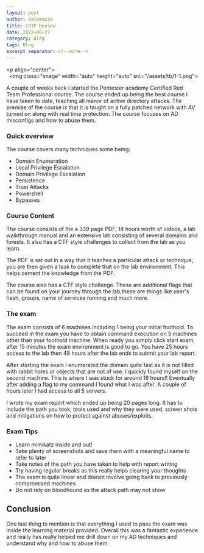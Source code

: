 ```yaml
---
layout: post
author: dalemazza 
title: CRTP Review 
date: 2022-06-27 
category: Blog
tags: Blog
excerpt_separator: <!--more-->
---
```

  
 <p align="center"> 
   <img class="image" width="auto" height="auto" src="/assets/tb/1-1.png"> 
 </p> 

A couple of weeks back I started the Pentester academy Certified Red Team Professional course. The course ended up being the best course I have taken to date, teaching all manor of active directory attacks. The premise of the course is that it is taught on a fully patched network with AV turned on along with real time protection. The course focuses on AD misconfigs and how to abuse them.
<!--more-->

### Quick overview   
  
The course covers many techniques some being:
* Domain Enumeration
* Local Privilege Escalation
* Domain Privilege Escalation
* Persistence
* Trust Attacks
* Powershell
* Bypasses

### Course Content

The course consists of the a 339 page PDF, 14 hours worth of videos, a lab walkthrough manual and an extensive lab consisting of several domains and forests. It also has a CTF style challenges to collect from the lab as you learn.

The PDF is set out in a way that it teaches a particular attack or technique, you are then given a task to complete that on the lab environment. This helps cement the knowledge from the PDF.

The course also has a CTF style challenge. These are additional flags that can be found on your journey through the lab,these are things like user's hash, groups, name of services running and much more.


### The exam

The exam consists of 6 machines including 1 being your initial foothold. To succeed in the exam you have to obtain command execution on 5 machines other than your foothold machine. When ready you simply click start exam, after 15 minutes the exam environment is good to go. You have 25 hours access to the lab then 48 hours after the lab ends to submit your lab report.

After starting the exam I enumerated the domain quite fast as it is not filled with rabbit holes or objects that are not of use. I quickly found myself on the second machine. This is where I was stuck for around 16 hours!! Eventually after adding a flag to my command I found what I was after. A couple of hours later I had access to all 5 servers.

I wrote my exam report which ended up being 20 pages long. It has to include the path you took, tools used and why they were used, screen shots and mitigations on how to protect against abuses/exploits.


### Exam Tips
* Learn mimikatz inside and out!
* Take plenty of screenshots and save them with a meaningful name to refer to later
* Take notes of the path you have taken to help with report writing
* Try having regular breaks as this really helps clearing your thoughts
* The exam is quite linear and doesnt involve going back to previously compromised machines
* Do not rely on bloodhound as the attack path may not show


## Conclusion

One last thing to mention is that everything I used to pass the exam was inside the learning material provided. Overall this was a fantastic experience and really has really helped me drill down on my AD techniques and understand why and how to abuse them.
